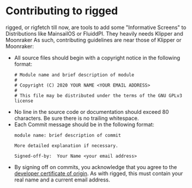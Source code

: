 # Contributing to rigged

rigged, or rigfetch till now, are tools to add some "Informative Screens" to
Distributions like MainsailOS or FluiddPI. They heavily needs Klipper and Moonraker
As such, contributing guidelines are near those of Klipper or Moonraker:

- All source files should begin with a copyright notice in the following
  format:
  ```
  # Module name and brief description of module
  #
  # Copyright (C) 2020 YOUR NAME <YOUR EMAIL ADDRESS>
  #
  # This file may be distributed under the terms of the GNU GPLv3 license
  ```
- No line in the source code or documentation should exceed 80 characters.
  Be sure there is no trailing whitespace.
- Each Commit message should be in the following format:
  ```
  module name: brief description of commit

  More detailed explanation if necessary.

  Signed-off-by:  Your Name <your email address>
  ```
- By signing off on commits, you acknowledge that you agree to the
  [developer certificate of origin](developer-certificate-of-origin).
  As with rigged, this must contain your real name and a current
  email address.
